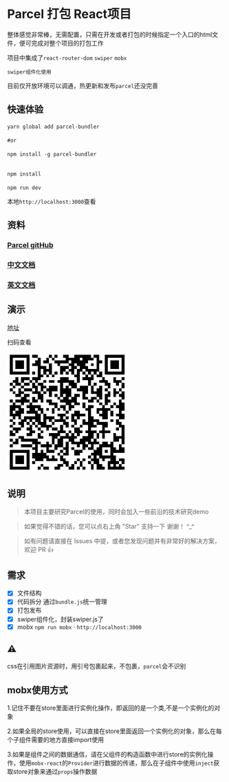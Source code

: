 # Parcel 打包 React项目

整体感觉非常棒，无需配置，只需在开发或者打包的时候指定一个入口的html文件，便可完成对整个项目的打包工作

项目中集成了`react-router-dom` `swiper` `mobx` 

`swiper组件化使用`

目前仅开放环境可以调通，热更新和发布`parcel`还没完善

## 快速体验
```shell
yarn global add parcel-bundler

#or

npm install -g parcel-bundler

```
```shell

npm install

npm run dev
```

本地`http://localhost:3000`查看

## 资料

### 

### [Parcel gitHub](https://github.com/parcel-bundler/parcel)

### [中文文档](http://www.parceljs.io)

### [英文文档](https://parceljs.org/)

## 演示

[地址](https://topthinking.github.io/parcel-react/#/)

扫码查看

![](./doc/demo.png)

## 说明

>  本项目主要研究Parcel的使用，同时会加入一些前沿的技术研究demo

>  如果觉得不错的话，您可以点右上角 "Star" 支持一下 谢谢！ ^_^

>  如有问题请直接在 Issues 中提，或者您发现问题并有非常好的解决方案，欢迎 PR 👍

## 需求

- [x] 文件结构
- [x] 代码拆分 通过`bundle.js`统一管理
- [x] 打包发布
- [x] swiper组件化，封装swiper.js了
- [x] mobx `npm run mobx` &middot; `http://localhost:3000`

## ⚠️

css在引用图片资源时，用引号包裹起来，不包裹，`parcel`会不识别

##  mobx使用方式

1.记住不要在store里面进行实例化操作，即返回的是一个类,不是一个实例化的对象

2.如果全局的store使用，可以直接在store里面返回一个实例化的对象，那么在每个子组件需要的地方直接import使用

3.如果是组件之间的数据通信，请在父组件的构造函数中进行store的实例化操作，使用`mobx-react`的`Provider`进行数据的传递，那么在子组件中使用`inject`获取store对象来通过`props`操作数据